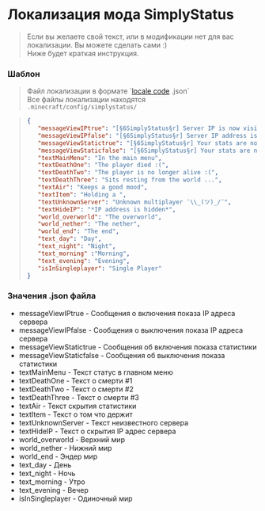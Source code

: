 # Локализация мода SimplyStatus
> Если вы желаете свой текст, или в модификации нет для вас локализации. Вы можете сделать сами :)
> <br> Ниже будет краткая инструкция.
### Шаблон
> Файл локализации в формате \`[locale code](https://minecraft.fandom.com/wiki/Language#Languages) .json\`
> <br> Все файлы локализации находятся `.minecraft/config/simplystatus/`

> ```json
> {
>    "messageViewIPtrue": "[§6SimplyStatus§r] Server IP is now visible!",
>    "messageViewIPfalse": "[§6SimplyStatus§r] Server IP address is now hidden!",
>    "messageViewStatictrue": "[§6SimplyStatus§r] Your stats are now visible!",
>    "messageViewStaticfalse": "[§6SimplyStatus§r] Your stats are now hidden!",
>    "textMainMenu": "In the main menu",
>    "textDeathOne": "The player died :(",
>    "textDeathTwo": "The player is no longer alive :(",
>    "textDeathThree": "Sits resting from the world ...",
>    "textAir": "Keeps a good mood",
>    "textItem": "Holding a ",
>    "textUnknownServer": "Unknown multiplayer ¯\\_(ツ)_/¯",
>    "textHideIP": "*IP address is hidden*",
>    "world_overworld": "The overworld",
>    "world_nether": "The nether",
>    "world_end": "The end",
>    "text_day": "Day",
>    "text_night": "Night",
>    "text_morning" :"Morning",
>    "text_evening": "Evening",
>    "isInSingleplayer": "Single Player"
> }
> ```

### Значения .json файла
* messageViewIPtrue - Сообщения о включения показа IP адреса сервера
* messageViewIPfalse - Сообщения о выключения показа IP адреса сервера
* messageViewStatictrue - Сообщения об включения показа статистики
* messageViewStaticfalse - Сообщения об выключения показа статистики
* textMainMenu - Текст статус в главном меню
* textDeathOne - Текст о смерти #1
* textDeathTwo - Текст о смерти #2
* textDeathThree - Текст о смерти #3
* textAir - Текст скрытия статистики
* textItem - Текст о том что держит
* textUnknownServer - Текст неизвестного сервера
* textHideIP - Текст о скрытия IP адрес сервера
* world_overworld - Верхний мир
* world_nether - Нижний мир
* world_end - Эндер мир
* text_day - День
* text_night - Ночь
* text_morning - Утро
* text_evening - Вечер
* isInSingleplayer - Одиночный мир
